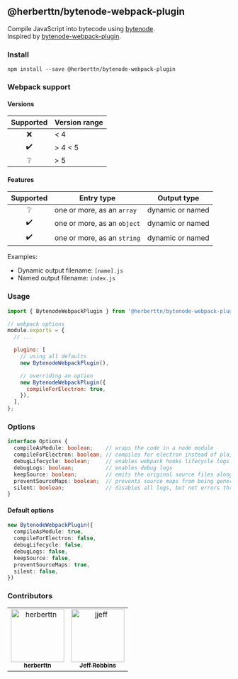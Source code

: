 ## @herberttn/bytenode-webpack-plugin
Compile JavaScript into bytecode using [bytenode](https://www.npmjs.com/package/bytenode).  
Inspired by [bytenode-webpack-plugin](https://www.npmjs.com/package/bytenode-webpack-plugin).

### Install
```shell
npm install --save @herberttn/bytenode-webpack-plugin
```

### Webpack support
#### Versions
|Supported|Version range|
|:---:|---|
|:x:|< 4|
|:heavy_check_mark:|\> 4 < 5|
|:grey_question:|\> 5|

#### Features
|Supported|Entry type|Output type|
|:---:|---|---|
|:grey_question:|one or more, as an `array`|dynamic or named|
|:heavy_check_mark:|one or more, as an `object`|dynamic or named|
|:heavy_check_mark:|one or more, as an `string`|dynamic or named|

Examples:
- Dynamic output filename: `[name].js`  
- Named output filename: `index.js`

### Usage
```javascript
import { BytenodeWebpackPlugin } from '@herberttn/bytenode-webpack-plugin';

// webpack options
module.exports = {
  // ...

  plugins: [
    // using all defaults
    new BytenodeWebpackPlugin(),

    // overriding an option
    new BytenodeWebpackPlugin({
      compileForElectron: true,
    }),
  ],
};
```

### Options
```typescript
interface Options {
  compileAsModule: boolean;    // wraps the code in a node module
  compileForElectron: boolean; // compiles for electron instead of plain node
  debugLifecycle: boolean;     // enables webpack hooks lifecycle logs
  debugLogs: boolean;          // enables debug logs
  keepSource: boolean;         // emits the original source files along with the compiled ones
  preventSourceMaps: boolean;  // prevents source maps from being generated
  silent: boolean;             // disables all logs, but not errors thrown (overrides debug flags)
}
```

#### Default options
```typescript
new BytenodeWebpackPlugin({
  compileAsModule: true,
  compileForElectron: false,
  debugLifecycle: false,
  debugLogs: false,
  keepSource: false,
  preventSourceMaps: true,
  silent: false,
})
```

### Contributors

<table>
  <tr>
    <td align="center">
      <a href="https://github.com/herberttn">
        <img src="https://avatars.githubusercontent.com/u/5903869?v=4" width="120;" alt="herberttn"/>
        <br />
        <sub><b>herberttn</b></sub>
      </a>
    </td>
    <td align="center">
      <a href="https://github.com/jjeff">
        <img src="https://avatars.githubusercontent.com/u/321284?v=4" width="120;" alt="jjeff"/>
        <br />
        <sub><b>Jeff Robbins</b></sub>
      </a>
    </td>
  </tr>
</table>
